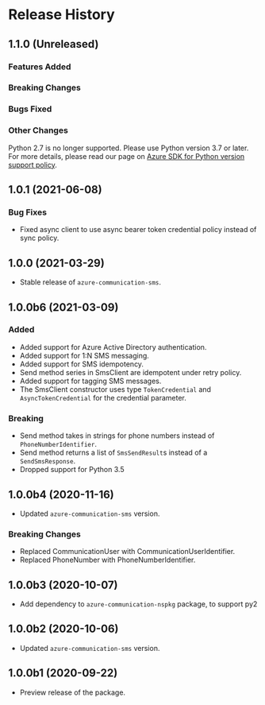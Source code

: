 # Release History

## 1.1.0 (Unreleased)

### Features Added

### Breaking Changes

### Bugs Fixed

### Other Changes
Python 2.7 is no longer supported. Please use Python version 3.7 or later. For more details, please read our page on [Azure SDK for Python version support policy](https://github.com/Azure/azure-sdk-for-python/wiki/Azure-SDKs-Python-version-support-policy).

## 1.0.1 (2021-06-08)

### Bug Fixes

- Fixed async client to use async bearer token credential policy instead of sync policy.

## 1.0.0 (2021-03-29)

- Stable release of `azure-communication-sms`.

## 1.0.0b6 (2021-03-09)

### Added

- Added support for Azure Active Directory authentication.
- Added support for 1:N SMS messaging.
- Added support for SMS idempotency.
- Send method series in SmsClient are idempotent under retry policy.
- Added support for tagging SMS messages.
- The SmsClient constructor uses type `TokenCredential` and `AsyncTokenCredential` for the credential parameter.

### Breaking

- Send method takes in strings for phone numbers instead of `PhoneNumberIdentifier`.
- Send method returns a list of `SmsSendResult`s instead of a `SendSmsResponse`.
- Dropped support for Python 3.5

## 1.0.0b4 (2020-11-16)

- Updated `azure-communication-sms` version.

### Breaking Changes

- Replaced CommunicationUser with CommunicationUserIdentifier.
- Replaced PhoneNumber with PhoneNumberIdentifier.

## 1.0.0b3 (2020-10-07)

- Add dependency to `azure-communication-nspkg` package, to support py2

## 1.0.0b2 (2020-10-06)

- Updated `azure-communication-sms` version.

## 1.0.0b1 (2020-09-22)

- Preview release of the package.
